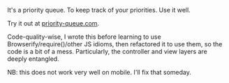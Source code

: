 It's a priority queue. To keep track of your priorities. Use it well.

Try it out at [priority-queue.com](http://www.priority-queue.com).

Code-quality-wise, I wrote this before learning to use Browserify/require()/other JS idioms, then refactored it to use them, so the code is a bit of a mess. Particularly, the controller and view layers are deeply entangled.

NB: this does not work very well on mobile. I'll fix that someday.
